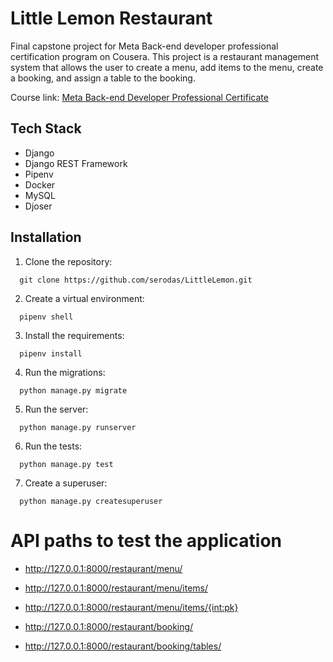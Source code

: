 # Little Lemon Restaurant

Final capstone project for Meta Back-end developer professional certification program on Cousera. This project is a restaurant management system that allows the user to create a menu, add items to the menu, create a booking, and assign a table to the booking.

Course link: [Meta Back-end Developer Professional Certificate ](https://www.coursera.org/professional-certificates/meta-back-end-developer)

## Tech Stack
* Django
* Django REST Framework
* Pipenv
* Docker
* MySQL
* Djoser

##  Installation

1. Clone the repository: 
  ```
    git clone https://github.com/serodas/LittleLemon.git
  ```

2. Create a virtual environment:
  ```
    pipenv shell
  ```

3. Install the requirements: 
  ```
    pipenv install
  ```

4. Run the migrations: 
  ```
    python manage.py migrate
  ```

5. Run the server: 
  ```
    python manage.py runserver
  ```

6. Run the tests: 
  ```
    python manage.py test
  ```

7. Create a superuser: 
  ```
    python manage.py createsuperuser
  ```

#  API paths to test the application

* http://127.0.0.1:8000/restaurant/menu/

* http://127.0.0.1:8000/restaurant/menu/items/

* http://127.0.0.1:8000/restaurant/menu/items/{int:pk}

* http://127.0.0.1:8000/restaurant/booking/

* http://127.0.0.1:8000/restaurant/booking/tables/
